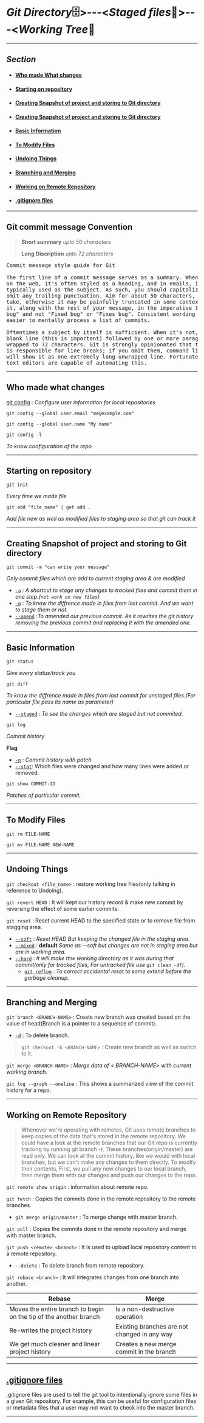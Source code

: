 # *Git Directory*🗄>---<*Staged files*📁>---<*Working Tree*🌲

---

## **_Section_**

- #### [Who made What changes](#who-made-what-changes)
- #### [Starting on repository](#starting-on-repository)
- #### [Creating Snapshot of project and storing to Git directory](#creating-snapshot-of-project-and-storing-to-git-directory)
- #### [Creating Snapshot of project and storing to Git directory](#Creating-Snapshot-of-project-and-storing-to-Git-directory)
- #### [Basic Information](#Basic-Information)
- #### [To Modify Files](#To-Modify-Files)
- #### [Undoing Things](#Undoing-Things)
- #### [Branching and Merging](#Branching-and-Merging)
- #### [Working on Remote Repository](#Working-on-Remote-Repository)
- #### [.gitignore files](#.gitignore-files)

---

## **Git commit message Convention**

> **Short summary** _upto 50 characters_
>
> **Long Discription** _upto 72 characters_

<pre>
Commit message style guide for Git

The first line of a commit message serves as a summary. When displayed
on the web, it's often styled as a heading, and in emails, it's
typically used as the subject. As such, you should capitalize it and
omit any trailing punctuation. Aim for about 50 characters, give or
take, otherwise it may be painfully truncated in some contexts. Write
it, along with the rest of your message, in the imperative tense: "Fix
bug" and not "Fixed bug" or "Fixes bug". Consistent wording makes it
easier to mentally process a list of commits.

Oftentimes a subject by itself is sufficient. When it's not, add a
blank line (this is important) followed by one or more paragraphs hard
wrapped to 72 characters. Git is strongly opinionated that the author
is responsible for line breaks; if you omit them, command line tooling
will show it as one extremely long unwrapped line. Fortunately, most
text editors are capable of automating this.
</pre>

---

## **Who made what changes**

[git config](https://git-scm.com/docs/git-config#_description) : _Configure user information for local repositories_

```git
git config --global user.email "me@example.com"
```

```git
git config --global user.name "My name"
```

```git
git config -l
```

_To know configuration of the repo_

---

## **Starting on repository**

```git
git init
```

_Every time we made file_

```git
git add "file_name" | get add .
```

_Add file new as well as modified files to staging area so that git can track it_

---

## **Creating Snapshot of project and storing to Git directory**

```git
git commit -m "can write your message"
```

_Only commit files which are add to current staging area & are modified_

- [`-a`](https://git-scm.com/docs/git-commit#Documentation/git-commit.txt--a) : _A shortcut to stage any changes to tracked files and commit them in one step.(`not work on new files`)_
- [`-p`](https://git-scm.com/docs/git-commit#Documentation/git-commit.txt--p) : _To know the diffrence made in files from last commit. And we want to stage them or not._
- [`--amend`](https://git-scm.com/docs/git-commit#Documentation/git-commit.txt---amend) :_To amended our previous commit. As it rewrites the git history removing the previous commit and replacing it with the amended one._

---

## **Basic Information**

```git
git status
```

_Give every status/track you_

```git
git diff
```

_To know the diffrence made in files from last commit for unstaged files.(For particular file pass its name as parameter)_

- [`--staged`](https://git-scm.com/docs/git-diff#Documentation/git-diff.txt-emgitdiffemltoptionsgt--cachedltcommitgt--ltpathgt82308203) : _To see the changes which are staged but not commited._

```git
git log
```

_Commit history_

**Flag**

- [`-p`](https://git-scm.com/docs/git-log#Documentation/git-log.txt--p) : _Commit history with patch._
- [`--stat`](https://git-scm.com/docs/git-log#Documentation/git-log.txt---statltwidthgtltname-widthgtltcountgt): Which files were changed and how many lines were added or removed.

```git
git show COMMIT-ID
```

_Patches of particular commit._

---

## **To Modify Files**

```git
git rm FILE-NAME
```

```git
git mv FILE-NAME NEW-NAME
```

---

## **Undoing Things**

`git checkout <file_name>` : restore working tree files(only talking in reference to Undoing).

`git revert HEAD` : It will kept our history record & make new commit by reversing the effect of some earlier commits.

`git reset` : Reset current HEAD to the specified state or to remove file from stagging area.

- [`--soft`](https://git-scm.com/docs/git-reset#Documentation/git-reset.txt---soft) : _Reset HEAD But keeping the changed file in the staging area._
- [`--mixed`](https://git-scm.com/docs/git-reset#Documentation/git-reset.txt---mixed) : **default** _Same as --soft but changes are not in staging area but are in working area._
- [`--hard`](https://git-scm.com/docs/git-reset#Documentation/git-reset.txt---hard) : _It will make thw working directory as it was during that commit(only for tracked files, For untracked file use `git clean -df`)._
  - [`git reflog`](https://git-scm.com/docs/git-reflog) : _To correct accidental reset to some extend before the garbage cleanup._

---

## **Branching and Merging**

`git branch <BRANCH-NAME>` : Create new branch was created based on the value of head(Branch is a pointer to a sequence of commit).

- [`-d`](https://git-scm.com/docs/git-branch#Documentation/git-branch.txt--d) : To delete branch.

> `git checkout -b <BRANCH-NAME>` : Create new branch as well as switch to it.

`git merge <BRANCH-NAME>` : _Merge data of < BRANCH-NAME> with current working branch._

`git log --graph --oneline` : This shows a summarized view of the commit history for a repo.

---

## **Working on Remote Repository**

> Whenever we're operating with remotes, Git uses remote branches to keep copies of the data that's stored in the remote repository. We could have a look at the remote branches that our Git repo is currently tracking by running git branch -r. These branches(origin/master) are read only. We can look at the commit history, like we would with local branches, but we can't make any changes to them directly. To modify their contents, First, we pull any new changes to our local branch, then merge them with our changes and push our changes to the repo.

`git remote show origin` : information about remote repo.

`git fetch` : Copies the commits done in the remote repository to the remote branches.

- `git merge origin/master` : To merge change with master branch.

`git pull` : Copies the commits done in the remote repository and merge with master branch.

`git push <remote> <branch>` : It is used to upload local repository content to a remote repository.

- `--delete` : To delete branch from remote repository.

`git rebase <branch>` : It will integrates changes from one branch into another.

| Rebase                                                            | Merge                                        |
| ----------------------------------------------------------------- | -------------------------------------------- |
| Moves the entire branch to begin on the tip of the another branch | Is a non-destructive operation               |
| Re-writes the project history                                     | Existing branches are not changed in any way |
| We get much cleaner and linear project history                    | Creates a new merge commit in the branch     |

---

## [**.gitignore files**](https://git-scm.com/docs/gitignore)

.gitignore files are used to tell the git tool to intentionally ignore some files in a given Git repository. For example, this can be useful for configuration files or metadata files that a user may not want to check into the master branch.

---
